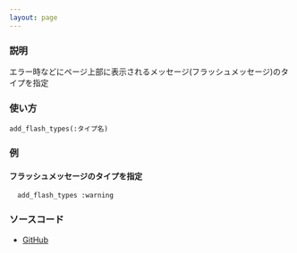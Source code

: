 ```yaml
---
layout: page
---
```

### 説明
エラー時などにページ上部に表示されるメッセージ(フラッシュメッセージ)のタイプを指定

### 使い方
    add_flash_types(:タイプ名)

### 例
#### フラッシュメッセージのタイプを指定
      add_flash_types :warning

### ソースコード
* [GitHub](https://github.com/rails/rails/blob/f33d52c95217212cbacc8d5e44b5a8e3cdc6f5b3/actionpack/lib/action_controller/metal/flash.rb#L32)